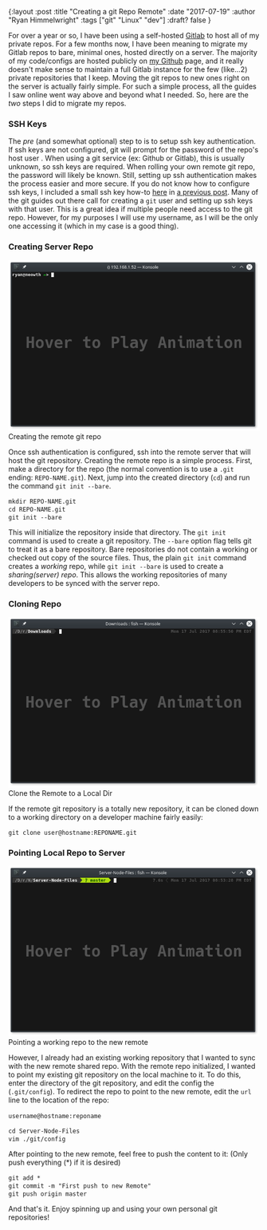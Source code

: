 {:layout :post
:title  "Creating a git Repo Remote"
:date "2017-07-19"
:author "Ryan Himmelwright"
:tags ["git" "Linux" "dev"]
:draft? false
}

For over a year or so, I have been using a
self-hosted [Gitlab](https://about.gitlab.com/) to host all of my private repos.
For a few months now, I have been meaning to migrate my Gitlab repos to bare, minimal
ones, hosted directly on a server. The majority of my code/configs are hosted
publicly on [my Github](https://github.com/himmAllRight) page, and it really
doesn't make sense to maintain a full Gitlab instance for the few (like...2)
private repositories that I keep. Moving the git repos to new ones right on the server
is actually fairly simple. For such a simple process, all the guides I saw
online went way above and beyond what I needed. So, here are the *two* steps I
did to migrate my repos.

<!-- more -->

### SSH Keys
The *pre* (and somewhat optional) step to is to setup ssh key authentication. If ssh keys are not configured, git will prompt for the password of the repo's host user . When using a git service (ex: Github or Gitlab), this is usually unknown, so ssh keys are required. When rolling your own remote git repo, the password will likely be known. Still, setting up ssh authentication makes the process easier and more secure. If you 
do not know how to configure ssh keys, I included a small ssh key how-to [here](../Ansible-On-Pi-Cluster#ssh) in [a previous post](../Ansible-On-Pi-Cluster). Many of the git guides out there call for creating a `git` user and setting up ssh keys with that user. This is a great idea if multiple people need access to the git repo. However, for my purposes I will use my username, as I will be the only one accessing it (which in my case is a good thing). 

### Creating Server Repo

<center>
<img src="../../img/posts/creating-remote-git-repo/init-bare-repo.png" name="bare init" onmouseover="this.src='../../img/posts/creating-remote-git-repo/init-bare-repo.gif'" onmouseout="this.src='../../img/posts/creating-remote-git-repo/init-bare-repo.png'"> 
</center>
<div id="caption">Creating the remote git repo</div>

Once ssh authentication is configured, ssh into the remote server that will host the git repository. Creating the remote repo is a simple process. First, make a directory for the repo (the normal convention is to use a `.git` ending: `REPO-NAME.git`). Next, jump into the created directory (`cd`) and run the command `git init --bare`.

```
mkdir REPO-NAME.git
cd REPO-NAME.git
git init --bare
```


This will initialize the repository inside that directory. The `git init` command is used to create a git repository. The `--bare` option flag tells git to treat it as a bare repository. Bare repositories do not contain a working or checked out copy of the source files. Thus, the plain `git init` command creates a *working* repo, while `git init --bare` is used to create a *sharing(server) repo*. This allows the working repositories of many developers to be synced with the server repo. 


### Cloning Repo

<center>
<img src="../../img/posts/creating-remote-git-repo/clone-new-remote.png" name="bare init" onmouseover="this.src='../../img/posts/creating-remote-git-repo/clone-new-remote.gif'" onmouseout="this.src='../../img/posts/creating-remote-git-repo/clone-new-remote.png'"> 
</center>
<div id="caption">Clone the Remote to a Local Dir</div>

If the remote git repository is a totally new repository, it can be cloned down to a working directory on a developer machine fairly easily:

```
git clone user@hostname:REPONAME.git
```


### Pointing Local Repo to Server


<center>
<img src="../../img/posts/creating-remote-git-repo/point-to-new-remote.png" name="bare init" onmouseover="this.src='../../img/posts/creating-remote-git-repo/point-to-new-remote.gif'" onmouseout="this.src='../../img/posts/creating-remote-git-repo/point-to-new-remote.png'"> 
</center>
<div id="caption">Pointing a working repo to the new remote</div>

However, I already had an existing working repository that I wanted to sync with the new remote shared repo. With the remote repo initialized, I wanted to point my existing git repository on the local machine to it. To do this, enter the directory of the git repository, and edit the config the (`.git/config`). To redirect the repo to point to the new remote, edit the `url` line to the location of the repo:

`username@hostname:reponame`

```
cd Server-Node-Files
vim ./git/config
```

After pointing to the new remote, feel free to push the content to it: (Only push everything (*) if it is desired)

```
git add *
git commit -m "First push to new Remote"
git push origin master
```

And that's it. Enjoy spinning up and using your own personal git repositories! 

